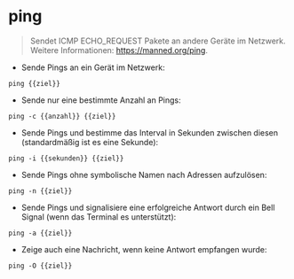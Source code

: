 # ping

> Sendet ICMP ECHO_REQUEST Pakete an andere Geräte im Netzwerk.
> Weitere Informationen: <https://manned.org/ping>.

- Sende Pings an ein Gerät im Netzwerk:

`ping {{ziel}}`

- Sende nur eine bestimmte Anzahl an Pings:

`ping -c {{anzahl}} {{ziel}}`

- Sende Pings und bestimme das Interval in Sekunden zwischen diesen (standardmäßig ist es eine Sekunde):

`ping -i {{sekunden}} {{ziel}}`

- Sende Pings ohne symbolische Namen nach Adressen aufzulösen:

`ping -n {{ziel}}`

- Sende Pings und signalisiere eine erfolgreiche Antwort durch ein Bell Signal (wenn das Terminal es unterstützt):

`ping -a {{ziel}}`

- Zeige auch eine Nachricht, wenn keine Antwort empfangen wurde:

`ping -O {{ziel}}`
